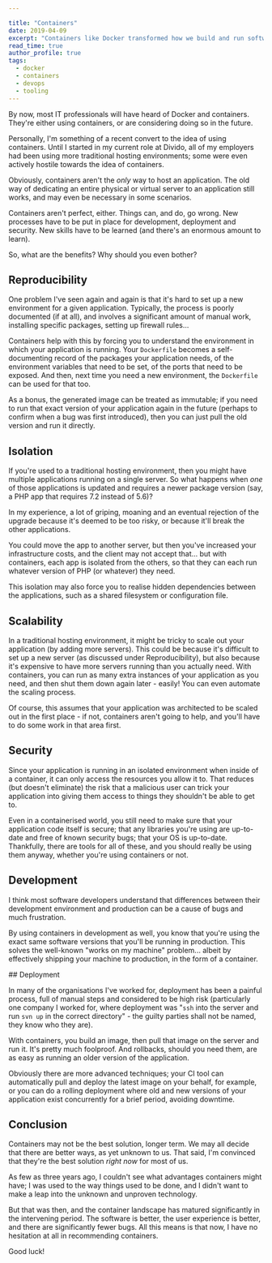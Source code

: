 ```yaml
---

title: "Containers"
date: 2019-04-09
excerpt: "Containers like Docker transformed how we build and run software — offering reproducibility, isolation, and a path to modern deployments. Here's why I changed my mind."
read_time: true
author_profile: true
tags:
  - docker
  - containers
  - devops
  - tooling
---  
```

By now, most IT professionals will have heard of Docker and containers. They're
either using containers, or are considering doing so in the future.

Personally, I'm something of a recent convert to the idea of using containers.
Until I started in my current role at Divido, all of my employers had been using
more traditional hosting environments; some were even actively hostile towards
the idea of containers.

<!--more-->

Obviously, containers aren't the _only_ way to host an application. The old way
of dedicating an entire physical or virtual server to an application still works,
and may even be necessary in some scenarios.

Containers aren't perfect, either. Things can, and do, go wrong. New processes
have to be put in place for development, deployment and security. New skills have
to be learned (and there's an enormous amount to learn).

So, what are the benefits? Why should you even bother?

## Reproducibility

One problem I've seen again and again is that it's hard to set up a new environment
for a given application. Typically, the process is poorly documented (if at all),
and involves a significant amount of manual work, installing specific packages,
setting up firewall rules...

Containers help with this by forcing you to understand the environment in which
your application is running. Your `Dockerfile` becomes a self-documenting record of
the packages your application needs, of the environment variables that need to be
set, of the ports that need to be exposed. And then, next time you need a new
environment, the `Dockerfile` can be used for that too.

As a bonus, the generated image can be treated as immutable; if you need to run
that exact version of your application again in the future (perhaps to confirm
when a bug was first introduced), then you can just pull the old version and run
it directly.

## Isolation

If you're used to a traditional hosting environment, then you might have multiple
applications running on a single server. So what happens when _one_ of those
applications is updated and requires a newer package version (say, a PHP app that
requires 7.2 instead of 5.6)?

In my experience, a lot of griping, moaning and an eventual rejection of the upgrade
because it's deemed to be too risky, or because it'll break the other applications.

You could move the app to another server, but then you've increased your
infrastructure costs, and the client may not accept that... but with containers,
each app is isolated from the others, so that they can each run whatever version of
PHP (or whatever) they need.

This isolation may also force you to realise hidden dependencies between the
applications, such as a shared filesystem or configuration file.

## Scalability

In a traditional hosting environment, it might be tricky to scale out your
application (by adding more servers). This could be because it's difficult to set
up a new server (as discussed under Reproducibility), but also because it's
expensive to have more servers running than you actually need. With containers,
you can run as many extra instances of your application as you need, and then shut
them down again later - easily! You can even automate the scaling process.

Of course, this assumes that your application was architected to be scaled out in
the first place - if not, containers aren't going to help, and you'll have to do
some work in that area first.

## Security

Since your application is running in an isolated environment when inside of a
container, it can only access the resources you allow it to. That reduces (but
doesn't eliminate) the risk that a malicious user can trick your application into
giving them access to things they shouldn't be able to get to.

Even in a containerised world, you still need to make sure that your application
code itself is secure; that any libraries you're using are up-to-date and free of
known security bugs; that your OS is up-to-date. Thankfully, there are tools for
all of these, and you should really be using them anyway, whether you're using
containers or not.

## Development

I think most software developers understand that differences between their
development environment and production can be a cause of bugs and much frustration.

By using containers in development as well, you know that you're using the exact
same software versions that you'll be running in production. This solves the
well-known "works on my machine" problem... albeit by effectively shipping your
machine to production, in the form of a container.

## Deployment

In many of the organisations I've worked for, deployment has been a painful process,
full of manual steps and considered to be high risk (particularly one company I
worked for, where deployment was "`ssh` into the server and run `svn up` in the 
correct directory" - the guilty parties shall not be named, they know who they are).

With containers, you build an image, then pull that image on the server and run it.
It's pretty much foolproof. And rollbacks, should you need them, are as easy as
running an older version of the application.

Obviously there are more advanced techniques; your CI tool can automatically pull
and deploy the latest image on your behalf, for example, or you can do a rolling
deployment where old and new versions of your application exist concurrently for
a brief period, avoiding downtime.

## Conclusion

Containers may not be the best solution, longer term. We may all decide that there
are better ways, as yet unknown to us. That said, I'm convinced that they're the
best solution *right now* for most of us.

As few as three years ago, I couldn't see what advantages containers might have;
I was used to the way things used to be done, and I didn't want to make a leap into
the unknown and unproven technology.

But that was then, and the container landscape has matured significantly in the
intervening period. The software is better, the user experience is better, and there
are significantly fewer bugs. All this means is that now, I have no hesitation at all
in recommending containers.

Good luck!